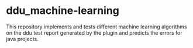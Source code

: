 # ddu_machine-learning
This repository implements and tests different machine learning algorithms on the ddu test report generated by the plugin and predicts the errors for java projects.
